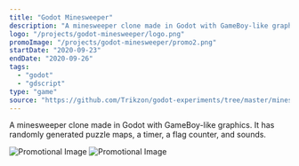 ```yaml
---
title: "Godot Minesweeper"
description: "A minesweeper clone made in Godot with GameBoy-like graphics."
logo: "/projects/godot-minesweeper/logo.png"
promoImage: "/projects/godot-minesweeper/promo2.png"
startDate: "2020-09-23"
endDate: "2020-09-26"
tags:
  - "godot"
  - "gdscript"
type: "game"
source: "https://github.com/Trikzon/godot-experiments/tree/master/minesweeper"
---
```


A minesweeper clone made in Godot with GameBoy-like graphics. It has randomly generated puzzle maps, a timer, a flag counter, and sounds.

![Promotional Image](/projects/godot-minesweeper/promo1.png)
![Promotional Image](/projects/godot-minesweeper/promo2.png)

<style lang="scss">
    img {
        max-width: 45%;
        height: auto;
    }
</style>
